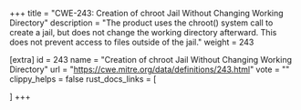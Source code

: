 +++
title = "CWE-243: Creation of chroot Jail Without Changing Working Directory"
description	= "The product uses the chroot() system call to create a jail, but does not change the working directory afterward. This does not prevent access to files outside of the jail."
weight = 243

[extra]
id = 243
name = "Creation of chroot Jail Without Changing Working Directory"
url = "https://cwe.mitre.org/data/definitions/243.html"
vote = ""
clippy_helps = false
rust_docs_links = [
	
]
+++

